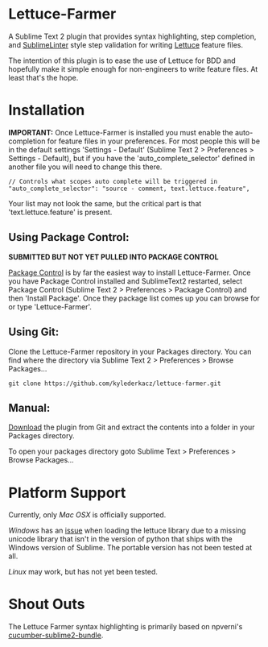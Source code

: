 Lettuce-Farmer
==============
A Sublime Text 2 plugin that provides syntax highlighting, step completion, and
[SublimeLinter](https://github.com/SublimeLinter/SublimeLinter) style step
validation for writing [Lettuce](http://lettuce.it) feature files.

The intention of this plugin is to ease the use of Lettuce for BDD and hopefully
make it simple enough for non-engineers to write feature files. At least that's
the hope.


Installation
============
**IMPORTANT:** Once Lettuce-Farmer is installed you must enable the
auto-completion for feature files in your preferences. For most people this
will be in the default settings 'Settings - Default' (Sublime Text 2 >
Preferences > Settings - Default), but if you have the 'auto_complete_selector'
defined in another file you will need to change this there.

    // Controls what scopes auto complete will be triggered in
    "auto_complete_selector": "source - comment, text.lettuce.feature",

Your list may not look the same, but the critical part is that
'text.lettuce.feature' is present.

Using Package Control:
----------------------
**SUBMITTED BUT NOT YET PULLED INTO PACKAGE CONTROL**

[Package Control](http://wbond.net/sublime_packages/package_control) is by far
the easiest way to install Lettuce-Farmer. Once you have Package Control
installed and SublimeText2 restarted, select Package Control (Sublime Text 2 >
Preferences > Package Control) and then 'Install Package'. Once they package
list comes up you can browse for or type 'Lettuce-Farmer'.

Using Git:
----------
Clone the Lettuce-Farmer repository in your Packages directory. You can find
where the directory via Sublime Text 2 > Preferences > Browse Packages...

    git clone https://github.com/kylederkacz/lettuce-farmer.git

Manual:
-------
[Download](https://github.com/kylederkacz/lettuce-farmer/archive/master.zip) the
plugin from Git and extract the contents into a folder in your Packages
directory.

To open your packages directory goto Sublime Text > Preferences > 
Browse Packages...

Platform Support
================

Currently, only *Mac OSX* is officially supported. 

*Windows* has an [issue](https://github.com/kylederkacz/lettuce-farmer/issues/1)
when loading the lettuce library due to a missing unicode library that isn't
in the version of python that ships with the Windows version of Sublime. The
portable version has not been tested at all.

*Linux* may work, but has not yet been tested.

Shout Outs
==========
The Lettuce Farmer syntax highlighting is primarily based on npverni's
[cucumber-sublime2-bundle](https://github.com/npverni/cucumber-sublime2-bundle).